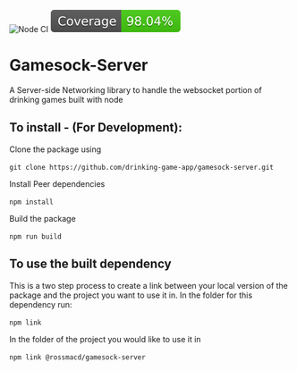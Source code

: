 ![Node CI](https://github.com/drinking-game-app/gamesock-server/workflows/Node%20CI/badge.svg?branch=master)
![coverage-badge](/coverage/badge.svg)
# Gamesock-Server
A Server-side Networking library to handle the websocket portion of drinking games built with node

## To install - (For Development):
Clone the package using

`git clone https://github.com/drinking-game-app/gamesock-server.git`

Install Peer dependencies

`npm install`

Build the package

`npm run build`

## To use the built dependency
This is a two step process to create a link between your local version of the package and the project you want to use it in.
In the folder for this dependency run:

`npm link`

In the folder of the project you would like to use it in

`npm link @rossmacd/gamesock-server`
